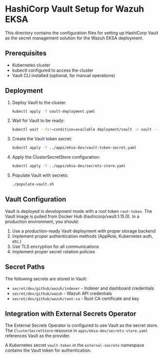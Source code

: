 # HashiCorp Vault Setup for Wazuh EKSA

This directory contains the configuration files for setting up HashiCorp Vault as the secret management solution for the Wazuh EKSA deployment.

## Prerequisites

- Kubernetes cluster
- kubectl configured to access the cluster
- Vault CLI installed (optional, for manual operations)

## Deployment

1. Deploy Vault to the cluster:
   ```bash
   kubectl apply -f vault-deployment.yaml
   ```

2. Wait for Vault to be ready:
   ```bash
   kubectl wait --for=condition=available deployment/vault -n vault --timeout=60s
   ```

3. Create the Vault token secret:
   ```bash
   kubectl apply -f ../apps/eksa-dev/vault-token-secret.yaml
   ```

4. Apply the ClusterSecretStore configuration:
   ```bash
   kubectl apply -f ../apps/eksa-dev/secrets-store.yaml
   ```

5. Populate Vault with secrets:
   ```bash
   ./populate-vault.sh
   ```

## Vault Configuration

Vault is deployed in development mode with a root token `root-token`. The Vault image is pulled from Docker Hub (hashicorp/vault:1.15.0). In a production environment, you should:

1. Use a production-ready Vault deployment with proper storage backend
2. Implement proper authentication methods (AppRole, Kubernetes auth, etc.)
3. Use TLS encryption for all communications
4. Implement proper secret rotation policies

## Secret Paths

The following secrets are stored in Vault:

- `secret/dev/github/wazuh/indexer` - Indexer and dashboard credentials
- `secret/dev/github/wazuh` - Wazuh API credentials
- `secret/dev/github/wazuh/root-ca` - Root CA certificate and key

## Integration with External Secrets Operator

The External Secrets Operator is configured to use Vault as the secret store. The `ClusterSecretStore` resource in `apps/eksa-dev/secrets-store.yaml` references Vault as the provider.

A Kubernetes secret `vault-token` in the `external-secrets` namespace contains the Vault token for authentication.
